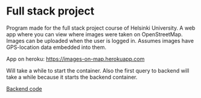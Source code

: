 # Full stack project
Program made for the full stack project course of Helsinki University. A web app where you can view where images were taken on OpenStreetMap. Images can be uploaded when the user is logged in. Assumes images have GPS-location data embedded into them. 

App on heroku: https://images-on-map.herokuapp.com

Will take a while to start the container. Also the first query to backend will take a while because it starts the backend container.

[Backend code](https://github.com/RoopeNiemi/imagebackend)
